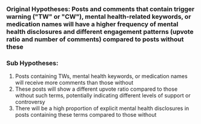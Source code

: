 ### Original Hypotheses: Posts and comments that contain trigger warning ("TW" or "CW"), mental health-related keywords, or medication names will have a higher frequency of mental health disclosures and different engagement patterns (upvote ratio and number of comments) compared to posts without these

### Sub Hypotheses:
1. Posts containing TWs, mental health keywords, or medication names will receive more comments than those without
2. These posts will show a different upvote ratio compared to those without such terms, potentially indicating different levels of support or controversy
3. There will be a high proportion of explicit mental health disclosures in posts containing these terms compared to those without